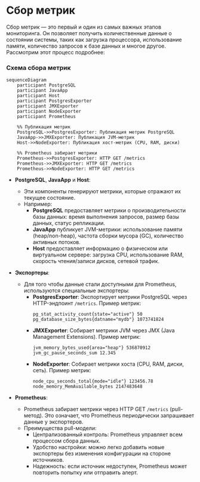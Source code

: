# **Сбор метрик**

Сбор метрик — это первый и один из самых важных этапов мониторинга. Он позволяет получить количественные данные о состоянии системы, таких как загрузка процессора, использование памяти, количество запросов к базе данных и многое другое. Рассмотрим этот процесс подробнее:

### **Схема сбора метрик**

```mermaid
sequenceDiagram
    participant PostgreSQL
    participant JavaApp
    participant Host
    participant PostgresExporter
    participant JMXExporter
    participant NodeExporter
    participant Prometheus

    %% Публикация метрик
    PostgreSQL->>PostgresExporter: Публикация метрик PostgreSQL
    JavaApp->>JMXExporter: Публикация JVM-метрик
    Host->>NodeExporter: Публикация хост-метрик (CPU, RAM, диски)

    %% Prometheus забирает метрики
    Prometheus->>PostgresExporter: HTTP GET /metrics
    Prometheus->>JMXExporter: HTTP GET /metrics
    Prometheus->>NodeExporter: HTTP GET /metrics
```

- **PostgreSQL**, **JavaApp** и **Host**:
  - Эти компоненты генерируют метрики, которые отражают их текущее состояние.
  - Например:
    - **PostgreSQL** предоставляет метрики о производительности базы данных: время выполнения запросов, размер базы данных, статус репликации.
    - **JavaApp** публикует JVM-метрики: использование памяти (heap/non-heap), частота сборки мусора (GC), количество активных потоков.
    - **Host** предоставляет информацию о физическом или виртуальном сервере: загрузка CPU, использование RAM, скорость чтения/записи дисков, сетевой трафик.

- **Экспортеры**:
  - Для того чтобы данные стали доступными для Prometheus, используются специальные экспортеры:
    - **PostgresExporter**: Экспортирует метрики PostgreSQL через HTTP-эндпоинт `/metrics`. Пример метрик:
      ```plaintext
      pg_stat_activity_count{state="active"} 50
      pg_database_size_bytes{datname="mydb"} 1073741824
      ```
    - **JMXExporter**: Собирает метрики JVM через JMX (Java Management Extensions). Пример метрик:
      ```plaintext
      jvm_memory_bytes_used{area="heap"} 536870912
      jvm_gc_pause_seconds_sum 12.345
      ```
    - **NodeExporter**: Собирает метрики хоста (CPU, RAM, диски, сеть). Пример метрик:
      ```plaintext
      node_cpu_seconds_total{mode="idle"} 123456.78
      node_memory_MemAvailable_bytes 2147483648
      ```

- **Prometheus**:
  - Prometheus забирает метрики через HTTP GET `/metrics` (pull-метод). Это означает, что Prometheus периодически запрашивает данные у экспортеров.
  - Преимущества pull-модели:
    - Централизованный контроль: Prometheus управляет всем процессом сбора данных.
    - Удобство настройки: можно легко добавить новые экспортеры без изменения конфигурации на стороне источников.
    - Надежность: если источник недоступен, Prometheus может повторить попытку или отправить алерт.
